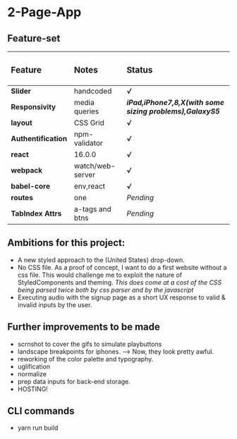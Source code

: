 # 2-Page-App

## Feature-set

|<h3>Feature</h3>|<h3>Notes</h3>|<h3>Status</h3>|
|:-----------|:-------|:-------|
|**Slider**|handcoded|***√***|
|**Responsivity**|media queries|***iPad,iPhone7,8,X(with some sizing problems),GalaxyS5***|
|**layout**|CSS Grid|***√***|
|**Authentification**|npm-validator|***√***|
|**react**|16.0.0|***√***|
|**webpack**|watch/web-server|***√***|
|**babel-core**|env,react|***√***|
|**routes**|one|*Pending*|
|**TabIndex Attrs**|a-tags and btns|*Pending*|


## Ambitions for this project:

+ A new styled approach to the (United States) drop-down.
+ No CSS file. As a proof of concept, I want to do a first website without a css file.
  This would challenge me to exploit the nature of StyledComponents and theming.
*This does come at a cost of the CSS being parsed twice both by css parser and by the javascript*
+ Executing audio with the signup page as a short UX response to valid & invalid inputs by the user.

## Further improvements to be made
+ scrnshot to cover the gifs to simulate playbuttons
+ landscape breakpoints for iphones. --> Now, they look pretty awful.
+ reworking of the color palette and typography.
+ uglification
+ normalize
+ prep data inputs for back-end storage.
+ HOSTING!



## CLI commands

+ yarn run build



</div>